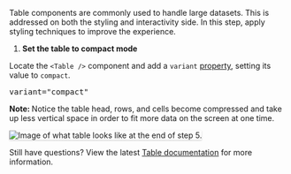 Table components are commonly used to handle large datasets. This is addressed on both the styling and interactivity side. In this step, apply styling techniques to improve the experience.

1) <strong>Set the table to compact mode</strong>

Locate the `<Table />` component and add a `variant` <a href="https://reactjs.org/docs/components-and-props.html" target="_blank">property</a>, setting its value to `compact`.

<pre class="file">
variant="compact"
</pre>

<strong>Note: </strong> Notice the table head, rows, and cells become compressed and take up less vertical space in order to fit more data on the screen at one time.

<img src="table-intro/assets/step-5-complete.png" alt="Image of what table looks like at the end of step 5." style="box-shadow: rgba(3, 3, 3, 0.2) 0px 1.25px 2.5px 0px;" />

Still have questions? View the latest <a href="https://www.patternfly.org/v4/documentation/react/components/table/" target="_blank">Table documentation</a> for more information.
